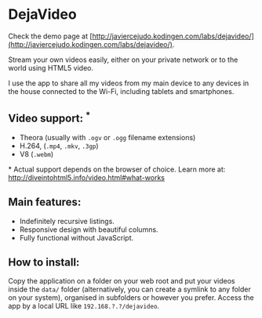 # DejaVideo

Check the demo page at [http://javiercejudo.kodingen.com/labs/dejavideo/](http://javiercejudo.kodingen.com/labs/dejavideo/).

Stream your own videos easily, either on your private network or to the 
world using HTML5 video.

I use the app to share all my videos from my main device to any devices
in the house connected to the Wi-Fi, including tablets and smartphones.

## Video support: <sup>*</sup>

- Theora (usually with `.ogv` or `.ogg` filename extensions)
- H.264, (`.mp4`, `.mkv`, `.3gp`)
- V8 (`.webm`)

\* Actual support depends on the browser of choice. Learn more at:
    http://diveintohtml5.info/video.html#what-works

## Main features:

- Indefinitely recursive listings.
- Responsive design with beautiful columns.
- Fully functional without JavaScript.

## How to install:

Copy the application on a folder on your web root and put your videos 
inside the `data/` folder (alternatively, you can create a symlink to any
folder on your system), organised in subfolders or however you prefer.
Access the app by a local URL like `192.168.?.?/dejavideo`.

##
